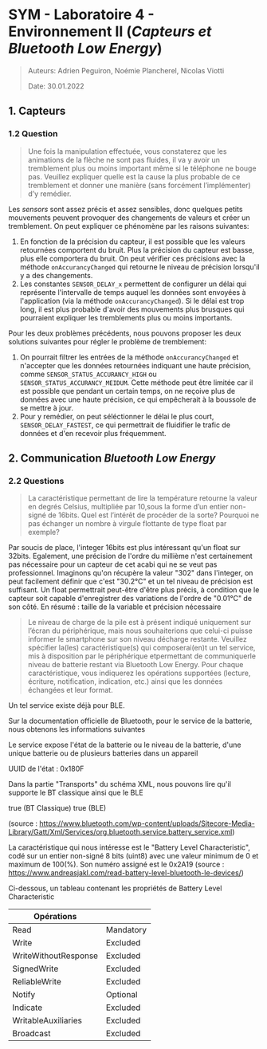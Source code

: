 # SYM - Laboratoire 4 - Environnement II (*Capteurs et Bluetooth Low Energy*)

> Auteurs: Adrien Peguiron, Noémie Plancherel, Nicolas Viotti
>
> Date: 30.01.2022

## 1. Capteurs

### 1.2 Question

> Une fois la manipulation effectuée, vous constaterez que les animations de la flèche ne sont  pas fluides, il va y avoir un tremblement plus ou moins important même si le téléphone ne  bouge pas. Veuillez expliquer quelle est la cause la plus probable de ce tremblement et donner une manière (sans forcément l’implémenter) d’y remédier.

Les *sensors* sont assez précis et assez sensibles, donc quelques petits mouvements peuvent provoquer des changements de valeurs et créer un tremblement. On peut expliquer ce phénomène par les raisons suivantes:

1. En fonction de la précision du capteur, il est possible que les valeurs retournées comportent du bruit. Plus la précision du capteur est basse, plus elle comportera du bruit. On peut vérifier ces précisions avec la méthode `onAccurancyChanged` qui retourne le niveau de précision lorsqu'il y a des changements. 
2. Les constantes `SENSOR_DELAY_x` permettent de configurer un délai qui représente l'intervalle de temps auquel les données sont envoyées à l'application (via la méthode `onAccurancyChanged`). Si le délai est trop long, il est plus probable d'avoir des mouvements plus brusques qui pourraient expliquer les tremblements plus ou moins importants.

Pour les deux problèmes précédents, nous pouvons proposer les deux solutions suivantes pour régler le problème de tremblement:

1. On pourrait filtrer les entrées de la méthode `onAccurancyChanged` et n'accepter que les données retournées indiquant une haute précision, comme `SENSOR_STATUS_ACCURANCY_HIGH` ou `SENSOR_STATUS_ACCURANCY_MEIDUM`. Cette méthode peut être limitée car il est possible que pendant un certain temps, on ne reçoive plus de données avec une haute précision, ce qui empêcherait à la boussole de se mettre à jour.
2. Pour y remédier, on peut séléctionner le délai le plus court, `SENSOR_DELAY_FASTEST`, ce qui permettrait de fluidifier le trafic de données et d'en recevoir plus fréquemment.

## 2. Communication *Bluetooth Low Energy*

### 2.2 Questions

> La caractéristique permettant de lire la température retourne la valeur en degrés Celsius, multipliée par 10,sous la forme d’un entier non-signé de 16bits. Quel est l’intérêt de procéder de la sorte? Pourquoi ne pas échanger un nombre à virgule flottante de type float par exemple?

Par soucis de place, l'integer 16bits est plus intéressant qu'un float sur 32bits. Egalement, une précision de l'ordre du millième n'est certainement pas nécessaire pour un capteur de cet acabi qui ne se veut pas professionnel. Imaginons qu'on récupère la valeur "302" dans l'integer, on peut facilement définir que c'est "30.2°C" et un tel niveau de précision est suffisant. Un float permettrait peut-être d'être plus précis, à condition que le capteur soit capable d'enregistrer des variations de l'ordre de "0.01°C" de son côté.
En résumé : taille de la variable et précision nécessaire

> Le niveau de charge de la pile est à présent indiqué uniquement sur l’écran du périphérique, mais nous souhaiterions que celui-ci puisse informer le smartphone sur son niveau décharge restante. Veuillez spécifier la(les) caractéristique(s) qui composerai(en)t un tel service, mis à disposition par le périphérique etpermettant de communiquerle niveau de batterie restant via Bluetooth Low Energy. Pour chaque caractéristique, vous indiquerez les opérations supportées (lecture, écriture, notification, indication, etc.) ainsi que les données échangées et leur format.

Un tel service existe déjà pour BLE.

Sur la documentation officielle de Bluetooth, pour le service de la batterie, nous obtenons les informations suivantes

Le service expose l'état de la batterie ou le niveau de la batterie, d'une unique batterie ou de plusieurs batteries dans un appareil

UUID de l'état : 0x180F

Dans la partie "Transports" du schéma XML, nous pouvons lire qu'il supporte le BT classique ainsi que le BLE

<Classic>true</Classic> (BT Classique)
<LowEnergy>true</LowEnergy> (BLE)

(source : https://www.bluetooth.com/wp-content/uploads/Sitecore-Media-Library/Gatt/Xml/Services/org.bluetooth.service.battery_service.xml)

La caractéristique qui nous intéresse est le "Battery Level Characteristic", codé sur un entier non-signé 8 bits (uint8) avec une valeur minimum de 0 et maximum de 100(%).
Son numéro assigné est le 0x2A19 (source : https://www.andreasjakl.com/read-battery-level-bluetooth-le-devices/)

Ci-dessous, un tableau contenant les propriétés de Battery Level Characteristic

| Opérations           |     |
| -------------------- | --------- |
| Read                 | Mandatory |
| Write                | Excluded  |
| WriteWithoutResponse | Excluded  |
| SignedWrite          | Excluded  |
| ReliableWrite        | Excluded  |
| Notify               | Optional  |
| Indicate             | Excluded  |
| WritableAuxiliaries  | Excluded  |
| Broadcast            | Excluded  |
